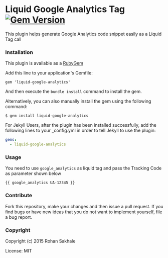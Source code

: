 # Liquid Google Analytics Tag [![Gem Version](https://badge.fury.io/rb/liquid-google-analytics.svg)](https://badge.fury.io/rb/liquid-google-analytics)

This plugin helps generate Google Analytics code snippet easily as a Liquid Tag call

### Installation

This plugin is available as a [RubyGem](https://rubygems.org/gems/liquid-google-analytics/)

Add this line to your application's Gemfile:

```
gem 'liquid-google-analytics'
```

And then execute the `bundle install` command to install the gem.

Alternatively, you can also manually install the gem using the following command:

```
$ gem install liquid-google-analytics
```

For Jekyll Users, after the plugin has been installed successfully, add the following lines to your _config.yml in order to tell Jekyll to use the plugin:

```yaml
gems:
  - liquid-google-analytics
```

### Usage

You need to use `google_analytics` as liquid tag and pass the Tracking Code as parameter shown below

```
{{ google_analytics UA-12345 }}
```

### Contribute

Fork this repository, make your changes and then issue a pull request. If you find bugs or have new ideas that you do not want to implement yourself, file a bug report.

### Copyright

Copyright (c) 2015 Rohan Sakhale

License: MIT